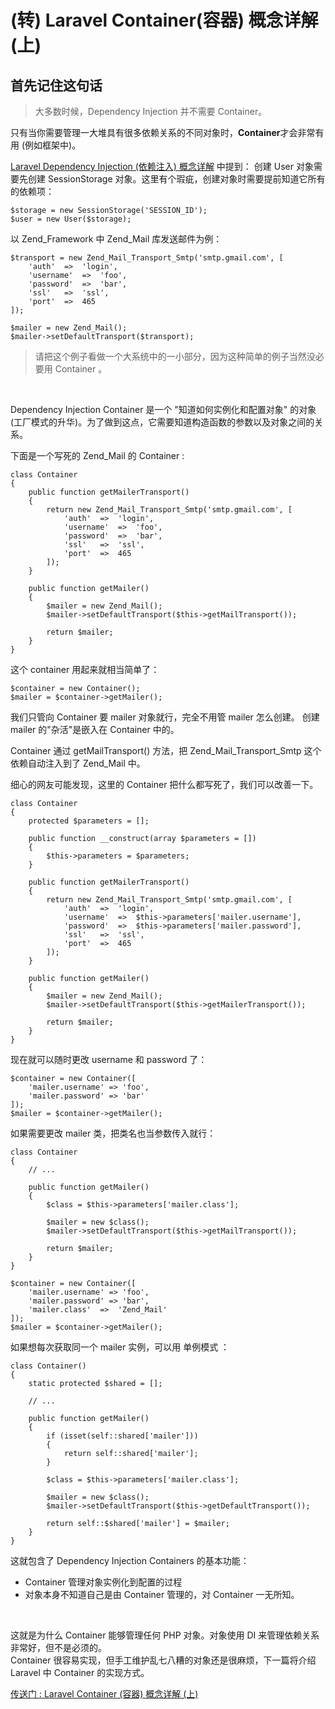 # (转) Laravel Container(容器) 概念详解 (上)
## 首先记住这句话
> 大多数时候，Dependency Injection 并不需要 Container。

只有当你需要管理一大堆具有很多依赖关系的不同对象时，**Container**才会非常有用 (例如框架中)。

[Laravel Dependency Injection (依赖注入) 概念详解](https://github.com/TomatoZ7/notes-of-tz/blob/master/php/laravel/laravel_dependency_injection.md) 中提到：
创建 User 对象需要先创建 SessionStorage 对象。这里有个瑕疵，创建对象时需要提前知道它所有的依赖项：
```
$storage = new SessionStorage('SESSION_ID');
$user = new User($storage);
```

以 Zend_Framework 中 Zend_Mail 库发送邮件为例：
```
$transport = new Zend_Mail_Transport_Smtp('smtp.gmail.com', [
    'auth'  =>  'login',
    'username'  =>  'foo',
    'password'  =>  'bar',
    'ssl'   =>  'ssl',
    'port'  =>  465
]);

$mailer = new Zend_Mail();
$mailer->setDefaultTransport($transport);
```
> 请把这个例子看做一个大系统中的一小部分，因为这种简单的例子当然没必要用 Container 。

&emsp;

Dependency Injection Container 是一个 "知道如何实例化和配置对象" 的对象 (工厂模式的升华)。为了做到这点，它需要知道构造函数的参数以及对象之间的关系。

下面是一个写死的 Zend_Mail 的 Container :
```
class Container
{
    public function getMailerTransport()
    {
        return new Zend_Mail_Transport_Smtp('smtp.gmail.com', [
            'auth'  =>  'login',
            'username'  =>  'foo',
            'password'  =>  'bar',
            'ssl'   =>  'ssl',
            'port'  =>  465
        ]);
    }

    public function getMailer()
    {
        $mailer = new Zend_Mail();
        $mailer->setDefaultTransport($this->getMailTransport());

        return $mailer;
    }
}
```
这个 container 用起来就相当简单了：
```
$container = new Container();
$mailer = $container->getMailer();
```
我们只管向 Container 要 mailer 对象就行，完全不用管 mailer 怎么创建。
创建 mailer 的"杂活"是嵌入在 Container 中的。

Container 通过 getMailTransport() 方法，把 Zend_Mail_Transport_Smtp 这个依赖自动注入到了 Zend_Mail 中。

细心的网友可能发现，这里的 Container 把什么都写死了，我们可以改善一下。
```
class Container
{
    protected $parameters = [];

    public function __construct(array $parameters = [])
    {
        $this->parameters = $parameters;
    }

    public function getMailerTransport()
    {
        return new Zend_Mail_Transport_Smtp('smtp.gmail.com', [
            'auth'  =>  'login',
            'username'  =>  $this->parameters['mailer.username'],
            'password'  =>  $this->parameters['mailer.password'],
            'ssl'   =>  'ssl',
            'port'  =>  465
        ]);
    }

    public function getMailer()
    {
        $mailer = new Zend_Mail();
        $mailer->setDefaultTransport($this->getMailerTransport());

        return $mailer;
    }
}
```

现在就可以随时更改 username 和 password 了：
```
$container = new Container([
    'mailer.username' => 'foo',
    'mailer.password' => 'bar'
]);
$mailer = $container->getMailer();
```

如果需要更改 mailer 类，把类名也当参数传入就行：
```
class Container
{
    // ...

    public function getMailer()
    {
        $class = $this->parameters['mailer.class'];

        $mailer = new $class();
        $mailer->setDefaultTransport($this->getMailTransport());

        return $mailer;
    }
}

$container = new Container([
    'mailer.username' => 'foo',
    'mailer.password' => 'bar',
    'mailer.class'  =>  'Zend_Mail'
]);
$mailer = $container->getMailer();
```

如果想每次获取同一个 mailer 实例，可以用 单例模式 ：
```
class Container()
{
    static protected $shared = [];

    // ... 

    public function getMailer()
    {
        if (isset(self::shared['mailer']))
        {
            return self::shared['mailer'];
        }

        $class = $this->parameters['mailer.class'];

        $mailer = new $class();
        $mailer->setDefaultTransport($this->getDefaultTransport());

        return self::$shared['mailer'] = $mailer;
    }
}
```

这就包含了 Dependency Injection Containers 的基本功能：
+ Container 管理对象实例化到配置的过程
+ 对象本身不知道自己是由 Container 管理的，对 Container 一无所知。

&emsp;

这就是为什么 Container 能够管理任何 PHP 对象。对象使用 DI 来管理依赖关系非常好，但不是必须的。  
Container 很容易实现，但手工维护乱七八糟的对象还是很麻烦，下一篇将介绍 Laravel 中 Container 的实现方式。


[传送门 : Laravel Container (容器) 概念详解 (上)](https://learnku.com/articles/6139/laravel-container-container-concept-detailed-last)
